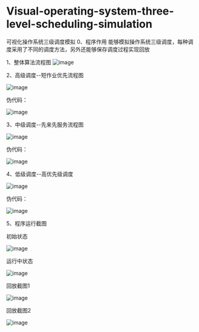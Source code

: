 # Visual-operating-system-three-level-scheduling-simulation
可视化操作系统三级调度模拟
0、程序作用
能够模拟操作系统三级调度，每种调度采用了不同的调度方法，另外还能够保存调度过程实现回放

1、整体算法流程图
![image](https://github.com/Ninot1Quyi/Visual-operating-system-three-level-scheduling-simulation/assets/73424304/b4b13c6a-db1c-4402-9ae9-1f3203d5863f)

2、高级调度--短作业优先流程图

![image](https://github.com/Ninot1Quyi/Visual-operating-system-three-level-scheduling-simulation/assets/73424304/8e4d1445-9c90-486f-a63c-f8372306aef2)

伪代码：

![image](https://github.com/Ninot1Quyi/Visual-operating-system-three-level-scheduling-simulation/assets/73424304/ac6f21b6-b85b-450b-bf90-ee74a685440a)


3、中级调度--先来先服务流程图

![image](https://github.com/Ninot1Quyi/Visual-operating-system-three-level-scheduling-simulation/assets/73424304/686184a0-c9d9-4575-8501-ca044071ac87)

伪代码：

![image](https://github.com/Ninot1Quyi/Visual-operating-system-three-level-scheduling-simulation/assets/73424304/d2719290-16d6-4753-8adc-c29ccab30f37)

4、低级调度--高优先级调度

![image](https://github.com/Ninot1Quyi/Visual-operating-system-three-level-scheduling-simulation/assets/73424304/96931598-13eb-49de-9b1a-262f8423528c)

伪代码：

![image](https://github.com/Ninot1Quyi/Visual-operating-system-three-level-scheduling-simulation/assets/73424304/700b1bad-bd3d-4d9f-b7d1-b9fba1a0cd8a)

5、程序运行截图

初始状态

![image](https://github.com/Ninot1Quyi/Visual-operating-system-three-level-scheduling-simulation/assets/73424304/269a7bac-d47a-4059-8111-1e68c6ca58b3)

运行中状态

![image](https://github.com/Ninot1Quyi/Visual-operating-system-three-level-scheduling-simulation/assets/73424304/9140951b-98bf-4322-a2d3-af1d99b41a0b)


回放截图1

![image](https://github.com/Ninot1Quyi/Visual-operating-system-three-level-scheduling-simulation/assets/73424304/1dfd6cd2-ed2d-4ce4-933c-0153e99f3693)

回放截图2

![image](https://github.com/Ninot1Quyi/Visual-operating-system-three-level-scheduling-simulation/assets/73424304/ec9799cc-2f11-4fa0-9b5f-1496421b8165)










